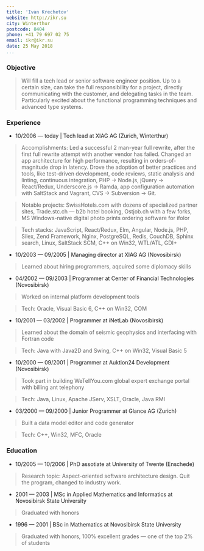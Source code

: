 ```yaml
---
title: 'Ivan Krechetov'
website: http://ikr.su
city: Winterthur
postcode: 8404
phone: +41 79 697 02 75
email: ikr@ikr.su
date: 25 May 2018
...
```


### Objective

> Will fill a tech lead or senior software engineer position. Up to a certain size, can take the full responsibility for a project, directly communicating with the customer, and delegating tasks in the team. Particularly excited about the functional programming techniques and advanced type systems.

### Experience

- 10/2006 — today | Tech lead at XIAG AG (Zurich, Winterthur)

> Accomplishments: Led a successful 2 man-year full rewrite, after the first full rewrite attempt with another vendor has failed. Changed an app architecture for high performance, resulting in orders-of-magnitude drop in latency. Drove the adoption of better practices and tools, like test-driven development, code reviews, static analysis and linting, continuous integration, PHP → Node.js, jQuery → React/Redux, Underscore.js → Ramda, app configuration automation with SaltStack and Vagrant, CVS → Subversion → Git.

> Notable projects: SwissHotels.com with dozens of specialized partner sites, Trade.stc.ch — b2b hotel booking, Ostjob.ch with a few forks, MS Windows-native digital photo prints ordering software for ifolor

> Tech stacks: JavaScript, React/Redux, Elm, Angular, Node.js, PHP, Silex, Zend Framework, Nginx, PostgreSQL, Redis, CouchDB, Sphinx search, Linux, SaltStack SCM, C++ on Win32, WTL/ATL, GDI+

- 10/2003 — 09/2005 | Managing director at XIAG AG (Novosibirsk)

> Learned about hiring programmers, aqcuired some diplomacy skills

- 04/2002 — 09/2003 | Programmer at Center of Financial Technologies (Novosibirsk)

> Worked on internal platform development tools

> Tech: Oracle, Visual Basic 6, C++ on Win32, COM

- 10/2001 — 03/2002 | Programmer at iNetLab (Novosibirsk)

> Learned about the domain of seismic geophysics and interfacing with Fortran code

> Tech: Java with Java2D and Swing, C++ on Win32, Visual Basic 5

- 10/2000 — 09/2001 | Programmer at Auktion24 Development (Novosibirsk)

> Took part in building WeTellYou.com global expert exchange portal with billing ant telephony

> Tech: Java, Linux, Apache JServ, XSLT, Oracle, Java RMI

- 03/2000 — 09/2000 | Junior Programmer at Glance AG (Zurich)

> Built a data model editor and code generator

> Tech: C++, Win32, MFC, Oracle

### Education

- 10/2005 — 10/2006 | PhD assotiate at University of Twente (Enschede)

> Research topic: Aspect-oriented software architecture design. Quit the program, changed to industry work.

- 2001 — 2003 | MSc in Applied Mathematics and Informatics at Novosibirsk State University

> Graduated with honors

- 1996 — 2001 | BSc in Mathematics at Novosibirsk State University

> Graduated with honors, 100% excellent grades — one of the top 2% of students
